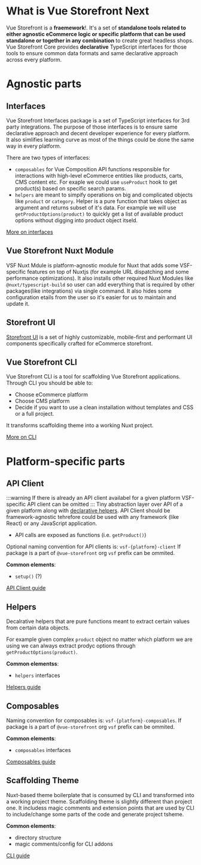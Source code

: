 
# What is Vue Storefront Next

Vue Storefront is a **fraemework**!. It's a set of **standalone tools related to either agnostic eCommerce logic or specific platform that can be used standalone or together in any combination** to create great headless shops. Vue Storefront Core provides **declarative** TypeScript interfaces for those tools to ensure common data formats and same declarative approach across every platform. 

# Agnostic parts

## Interfaces

Vue Storefront Interfaces package is a set of TypeScript interfaces for 3rd party integrations. The purpose of those interfaces is to ensure same declarative approach and decent developer experience for every platform. It also simlifies learning curve as most of the things could be done the same way in every platform.

There are two types of interfaces:
- `composables` for Vue Composition API functions responsible for interactions with high-level eCommerce entities like products, carts, CMS content etc. For exaple we could use `useProduct` hook to get product(s) based on specific search params.
- `helpers` are meant to simpify operations on big and complicated objects like `product` or `category`. Helper is a pure function that takes object as argument and returns subset of it's data. For example we will use `getProductOptions(product)` to quickly get a list of available product options without digging into product object itseld. 

[More on interfaces](./rfc/interfaces.md)

## Vue Storefront Nuxt Module

VSF Nuxt Mdule is platform-agnostic module for Nuxt that adds some VSF-specific features on top of Nuxtjs (for example URL dispatching and some performance optimizations). It also installs other required Nuxt Modules like `@nuxt/typescript-build` so user can add everything that is required by other packages(like integrations) via single command. It also hides some configuration  etails from the user so it's easier for us to maintain and update it.

## Storefront UI

[Storefront UI](https://storefrontui.io/) is a set of highly customizable, mobile-first and performant UI components specifically crafted for eCommerce storefront.

## Vue Storefront CLI

Vue Storefront CLI is a tool for scaffolding Vue Storefront applications. Through CLI you should be able to:
- Choose eCommerce platform
- Choose CMS platform
- Decide if you want to use a clean installation without templates and CSS or a full project.

It transforms scaffolding theme into a working Nuxt project.

[More on CLI](./rfc/cli.md)

# Platform-specific parts

## API Client

:::warning
If there is already an API client availabel for a given platform VSF-specific API client can be omitted
:::
Tiny abstraction layer over API of a given platform along with [declarative helpers](./integrations.md). API Client should be framework-agnostic tehrefore could be used with any framework (like React) or any JavaScript application.

- API calls are exposed as functions (i.e. `getProduct()`)

Optional naming convention for API clients is: `vsf-{platform}-client`
If package is a part of `@vue-storefront` org `vsf` prefix can be ommited.


**Common elements**: 

- `setup()` (?)

[API Client guide](./rfc/api-client.md)

## Helpers

Decalrative helpers that are pure functions meant to extract certain values from certain data objects.

For example given complex `product` object no matter which platform we are using we can always extract prodyc options through
`getProductOptions(product)`.

**Common elementss**: 

- `helpers` interfaces

[Helpers guide](./rfc/helpers.md)

## Composables

Naming convention for composables  is: `vsf-{platform}-composables`.
If package is a part of `@vue-storefront` org `vsf` prefix can be ommited.

**Common elements**: 
- `composables` interfaces

[Composables guide](./rfc/composables.md)

## Scaffolding Theme 

Nuxt-based theme boilerplate that is consumed by CLI and transformed into a working project theme. Scaffolding theme is slightly different than project one. It includess magic comments and extension points that are used by CLI to include/change some parts of the code and generate project tsheme.

**Common elements**: 

- directory structure
- magic comments/config for CLI addons

[CLI guide](./cli.md)
